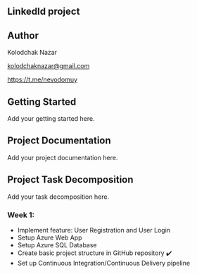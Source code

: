 ## LinkedId project

## Author
Kolodchak Nazar

kolodchaknazar@gmail.com

https://t.me/nevodomuy

## Getting Started
Add your getting started here.

## Project Documentation
Add your project documentation here.

## Project Task Decomposition
Add your task decomposition here.

### Week 1:
- Implement feature: User Registration and User Login
- Setup Azure Web App
- Setup Azure SQL Database
- Create basic project structure in GitHub repository ✔️
- Set up Continuous Integration/Continuous Delivery pipeline
